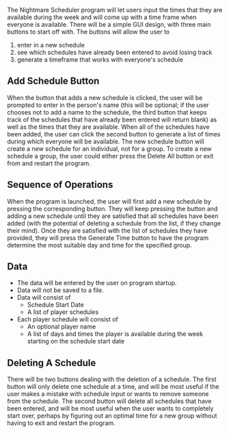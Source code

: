 The Nightmare Scheduler program will let users input the times that they are available during the week and will come up with a time frame when everyone is available. There will be a simple GUI design, with three main buttons to start off with. The buttons will allow the user to
 1) enter in a new schedule
 2) see which schedules have already been entered to avoid losing track
 3) generate a timeframe that works with everyone's schedule
## Add Schedule Button 
When the button that adds a new schedule is clicked, the user will be prompted to enter in the person's name (this will be optional; if the user chooses not to add a name to the schedule, the third button that keeps track of the schedules that have already been entered will return blank) as well as the times that they are available. When all of the schedules have been added, the user can click the second button to generate a list of times during which everyone will be available. The new schedule button will create a new schedule for an individual, not for a group. To create a new schedule a group, the user could either press the Delete All button or exit from and restart the program.

## Sequence of Operations
When the program is launched, the user will first add a new schedule by pressing the corresponding button. They will keep pressing the button and adding a new schedule until they are satisfied that all schedules have been added (with the potential of deleting a schedule from the list, if they change their mind). Once they are satisfied with the list of schedules they have provided, they will press the Generate Time button to have the program determine the most suitable day and time for the specified group.

## Data
* The data will be entered by the user on program startup.  
* Data will not be saved to a file.  
* Data will consist of
  * Schedule Start Date
  * A list of player schedules
* Each player schedule will consist of
  * An optional player name
  * A list of days and times the player is available during the week starting on the schedule start date  

## Deleting A Schedule
There will be two buttons dealing with the deletion of a schedule. The first button will only delete one schedule at a time, and will be most useful if the user makes a mistake with schedule input or wants to remove someone from the schedule. The second button will delete all schedules that have been entered, and will be most useful when the user wants to completely start over, perhaps by figuring out an optimal time for a new group without having to exit and restart the program.
